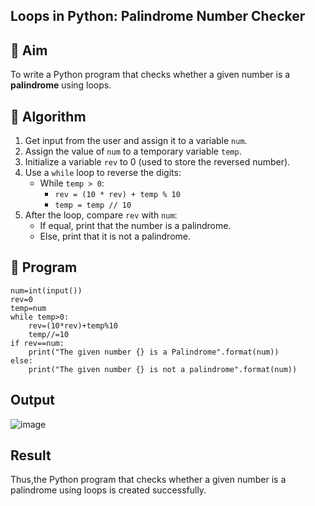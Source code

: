 ## Loops in Python: Palindrome Number Checker

## 🎯 Aim
To write a Python program that checks whether a given number is a **palindrome** using loops.

## 🧠 Algorithm
1. Get input from the user and assign it to a variable `num`.
2. Assign the value of `num` to a temporary variable `temp`.
3. Initialize a variable `rev` to 0 (used to store the reversed number).
4. Use a `while` loop to reverse the digits:
   - While `temp > 0`:
     - `rev = (10 * rev) + temp % 10`
     - `temp = temp // 10`
5. After the loop, compare `rev` with `num`:
   - If equal, print that the number is a palindrome.
   - Else, print that it is not a palindrome.

## 🧾 Program
```pyhton
num=int(input())
rev=0
temp=num
while temp>0:
    rev=(10*rev)+temp%10
    temp//=10
if rev==num:
    print("The given number {} is a Palindrome".format(num))
else:
    print("The given number {} is not a palindrome".format(num))
```
## Output
![image](https://github.com/user-attachments/assets/d604ac6e-f356-47b6-aa89-1469618b7b58)


## Result
Thus,the Python program that checks whether a given number is a palindrome using loops is created successfully.
